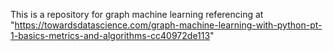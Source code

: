 This is a repository for graph machine learning
referencing at "https://towardsdatascience.com/graph-machine-learning-with-python-pt-1-basics-metrics-and-algorithms-cc40972de113"
